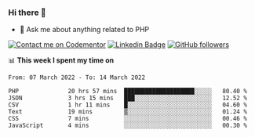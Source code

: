 ### Hi there 👋

<!--
**mustafaculban/mustafaculban** is a ✨ _special_ ✨ repository because its `README.md` (this file) appears on your GitHub profile.

Here are some ideas to get you started:

- 🌱 I’m currently learning ...
- 👯 I’m looking to collaborate on ...
- 🤔 I’m looking for help with ...
- 📫 How to reach me: ...
- 😄 Pronouns: ...
- ⚡ Fun fact: ...

-->
- 💬 Ask me about anything related to PHP

[![Contact me on Codementor](https://www.codementor.io/m-badges/karamusluk/book-session.svg)](https://www.codementor.io/@karamusluk?refer=badge)
[![Linkedin Badge](https://img.shields.io/badge/-Mustafa%20Culban-blue?style=social&logo=Linkedin&logoColor=blue&link=https://www.linkedin.com/in/mustafaculban/)](https://www.linkedin.com/in/mustafaculban/) 
[![GitHub followers](https://img.shields.io/github/followers/karamusluk?label=Follow&style=social)](https://github.com/karamusluk/?tab=follow)


📊 **This week I spent my time on**
<!--START_SECTION:waka-->

```text
From: 07 March 2022 - To: 14 March 2022

PHP              20 hrs 57 mins  ████████████████████░░░░░   80.40 %
JSON             3 hrs 15 mins   ███░░░░░░░░░░░░░░░░░░░░░░   12.52 %
CSV              1 hr 11 mins    █░░░░░░░░░░░░░░░░░░░░░░░░   04.60 %
Text             19 mins         ▒░░░░░░░░░░░░░░░░░░░░░░░░   01.24 %
CSS              7 mins          ░░░░░░░░░░░░░░░░░░░░░░░░░   00.46 %
JavaScript       4 mins          ░░░░░░░░░░░░░░░░░░░░░░░░░   00.30 %
```

<!--END_SECTION:waka-->

